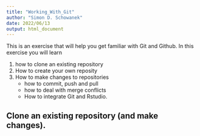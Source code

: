 ```yaml
---
title: "Working_With_Git"
author: "Simon D. Schowanek"
date: 2022/06/13
output: html_document
---
```


This is an exercise that will help you get familiar with Git and Github. In this exercise you will learn

1. how to clone an existing repository
2. How to create your own reposity
3. How to make changes to repositories
	* how to commit, push and pull
	* how to deal with merge conflicts
	* How to integrate Git and Rstudio. 

	
## Clone an existing repository (and make changes).